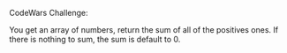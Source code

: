 CodeWars Challenge: 

You get an array of numbers, return the sum of all of the positives ones. If there is nothing to sum, the sum is default to 0.
